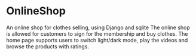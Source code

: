 # OnlineShop
An online shop for clothes selling, using Django and sqlite
The online shop is allowed for customers to sign for the membership and buy clothes.
The home page supports users to switch light/dark mode, play the videos and browse the products with ratings. 
